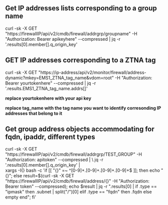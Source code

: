 ## Get IP addresses lists corresponding to a group name
curl -sk -X GET "https://firewallIP/api/v2/cmdb/firewall/addrgrp/groupname" -H "Authorization: Bearer apikeyhere" --compressed | jq -r '.results[0].member[].q_origin_key'

## GET IP addresses corresponding to a ZTNA tag
curl -sk -X GET "https://ip-address/api/v2/monitor/firewall/address-dynamic?mkey=EMS1_ZTNA_tag_name&vdom=root" -H "Authorization: Bearer yourtokenhere" --compressed |  jq -r '.results.EMS1_ZTNA_tag_name.addrs[]'

**replace yourtokenhere with your api key**

**replace tag_name with the tag name you want to identify corresonding IP addresses that belong to it**

## Get group address objects accommodating for fqdn, ipaddr, different types
curl -sk -X GET "https://firewallIP/api/v2/cmdb/firewall/addrgrp/TEST_GROUP" -H "Authorization: apitoken" --compressed | \\
jq -r '.results[0].member[].q_origin_key' | \
xargs -I{} bash -c 'if [[ "{}" =~ ^[0-9]+\.[0-9]+\.[0-9]+\.[0-9]+$ ]]; then echo "{}"; else result=$(curl -sk -X GET "https://firewallIP/api/v2/cmdb/firewall/address/{}" -H "Authorization: Bearer token" --compressed); echo $result | jq -r ".results[0] | if .type == \"ipmask\" then .subnet | split(\"/\")[0] elif .type == \"fqdn\" then .fqdn else empty end"; fi'
